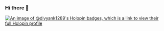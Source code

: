 ### Hi there 👋
[![An image of @divyank1289's Holopin badges, which is a link to view their full Holopin profile](https://holopin.me/divyank1289)](https://holopin.io/@divyank1289)
<!--
**Divyank1289/Divyank1289** is a ✨ _special_ ✨ repository because its `README.md` (this file) appears on your GitHub profile.

Here are some ideas to get you started:

- 🔭 I’m currently working on ...
- 🌱 I’m currently learning ...
- 👯 I’m looking to collaborate on ...
- 🤔 I’m looking for help with ...
- 💬 Ask me about ...
- 📫 How to reach me: ...
- 😄 Pronouns: ...
- ⚡ Fun fact: ...
-->
